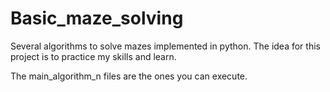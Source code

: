 # Basic_maze_solving
Several algorithms to solve mazes implemented in python. The idea for this project is to practice my skills and learn.

The main_algorithm_n files are the ones you can execute.

